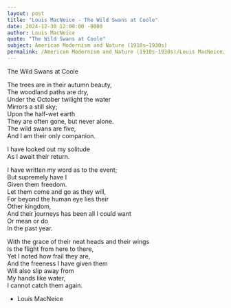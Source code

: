 ```yaml
---
layout: post
title: "Louis MacNeice - The Wild Swans at Coole"
date: 2024-12-30 12:00:00 -0000
author: Louis MacNeice
quote: "The Wild Swans at Coole"
subject: American Modernism and Nature (1910s–1930s)
permalink: /American Modernism and Nature (1910s–1930s)/Louis MacNeice/Louis MacNeice - The Wild Swans at Coole
---
```


The Wild Swans at Coole

The trees are in their autumn beauty,  
The woodland paths are dry,  
Under the October twilight the water  
Mirrors a still sky;  
Upon the half-wet earth  
   They are often gone, but never alone.  
The wild swans are five,  
And I am their only companion.  

I have looked out my solitude  
As I await their return.  

I have written my word as to the event;  
But supremely have I  
Given them freedom.  
Let them come and go as they will,  
For beyond the human eye lies their  
Other kingdom,  
And their journeys has been all I could want  
Or mean or do  
In the past year.  

With the grace of their neat heads and their wings  
Is the flight from here to there,  
Yet I noted how frail they are,  
And the freeness I have given them  
Will also slip away from  
My hands like water,  
I cannot catch them again.

- Louis MacNeice
